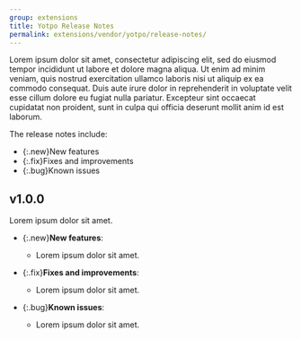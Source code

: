 ```yaml
---
group: extensions
title: Yotpo Release Notes
permalink: extensions/vendor/yotpo/release-notes/
---
```


Lorem ipsum dolor sit amet, consectetur adipiscing elit, sed do eiusmod tempor incididunt ut labore et dolore magna aliqua. Ut enim ad minim veniam, quis nostrud exercitation ullamco laboris nisi ut aliquip ex ea commodo consequat. Duis aute irure dolor in reprehenderit in voluptate velit esse cillum dolore eu fugiat nulla pariatur. Excepteur sint occaecat cupidatat non proident, sunt in culpa qui officia deserunt mollit anim id est laborum.

The release notes include:

-  {:.new}New features
-  {:.fix}Fixes and improvements
-  {:.bug}Known issues

## v1.0.0

Lorem ipsum dolor sit amet.

-  {:.new}**New features**:

   -  Lorem ipsum dolor sit amet.

-  {:.fix}**Fixes and improvements**:

   -  Lorem ipsum dolor sit amet.

-  {:.bug}**Known issues**:

   -  Lorem ipsum dolor sit amet.
